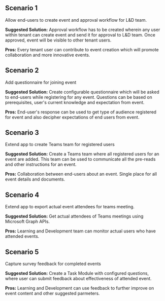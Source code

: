 
## Scenario 1

Allow end-users to create event and approval workflow for L&D team.

**Suggested Solution:** Approval workflow has to be created wherein any user within tenant can create event and send it for approval to L&D team. Once approved, event will be visible to other tenant users.

**Pros:**  Every tenant user can contribute to event creation which will promote collaboration and more innovative events.

## Scenario 2

Add questionnaire for joining event
  
**Suggested Solution:**  Create configurable questionnaire which will be asked to end-users while registering for any event. Questions can be based on prerequisites, user's current knowledge and expectation from event. 

**Pros:**  End-user's response can be used to get type of audience registered for event and also decipher expectations of end users from event.

## Scenario 3
Extend app to create Teams team for registered users

**Suggested Solution:**  Create a Teams team where all registered users for an event are added. This team can be used to communicate all the pre-reads and other instructions for an event.

**Pros:**  Collaboration between end-users about an event. Single place for all event details and documents.

## Scenario 4
Extend app to export actual event attendees for teams meeting.

**Suggested Solution:** Get actual attendees of Teams meetings using Microsoft Graph APIs.

**Pros:** Learning and Development team can monitor actual users who have attended events.

## Scenario 5
Capture survey feedback for completed events
 
**Suggested Solution:** Create a Task Module with configured questions, where user can submit feedback about effectiveness of attended event.

**Pros:** Learning and Development can use feedback to further improve on event content and other suggested parmeters.
